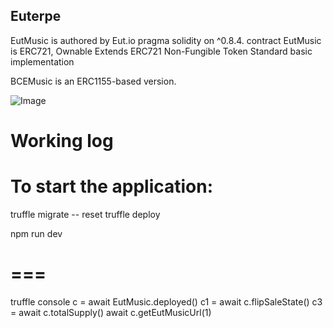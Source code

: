 ## Euterpe

EutMusic is authored by Eut.io
pragma solidity on ^0.8.4.
contract EutMusic is ERC721, Ownable Extends ERC721 Non-Fungible Token Standard basic implementation

BCEMusic is an ERC1155-based version.
 
 


![Image](https://user-images.githubusercontent.com/3536746/169640914-a1e1c3ef-9a3f-495e-9931-770d914bcfd1.png)

# Working log
# To start the application:

truffle migrate -- reset
truffle deploy

npm run dev

===
===
truffle console
c = await EutMusic.deployed()
c1 = await c.flipSaleState()
c3 = await c.totalSupply()
await c.getEutMusicUrl(1)
